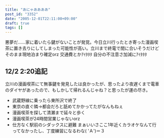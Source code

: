 ```yaml
---
title: "あにゃああああ"
post_id: "3352"
date: "2005-12-01T22:11:00+09:00"
draft: true
tags: []
---
```



悪夢だ……家に着いたら鍵がないことが発覚。今日立川行ったとき寄った漫画喫茶に置き去りにしてしまった可能性が高い。立川まで終電で間に合いそうだけどそのまま現地泊まり確定orz 交通費とかｱｲﾀﾀﾀ 自分の不注意さ加減にｱｲﾀﾀﾀ
## 12/2 2:20追記
立川の漫画喫茶にて無事鍵を発見したは良かったが、思ったより夜遅くまで電車のダイヤがあったので、もしかして帰れるんじゃね？と思ったが運の尽き。

  * 武蔵野線に乗ったら東所沢で終了
  * 東京の直ぐ隣→都会だろと舐めてかかってたがなんもねぇ
  * 漫画喫茶を探して清瀬まで延々と歩く
  * 漫画喫茶が24時間営業じゃないorz
  * 仕方なく駅前のシダックスに避難
まぁいいさここ1年近くカラオケなんて行ってなかったし、丁度練習になるわな( 'Ａ')＝３
